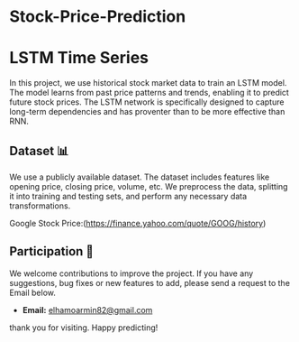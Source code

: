 # Stock-Price-Prediction

# LSTM Time Series
In this project, we use historical stock market data to train an LSTM model. The model learns from past price patterns and trends, enabling it to predict future stock prices. The LSTM network is specifically designed to capture long-term dependencies and has proventer than to be more effective than RNN.

## Dataset 📊
We use a publicly available dataset. The dataset includes features like opening price, closing price, volume, etc. We preprocess the data, splitting it into training and testing sets, and perform any necessary data transformations.

Google Stock Price:(https://finance.yahoo.com/quote/GOOG/history)

## Participation 🤝
We welcome contributions to improve the project. If you have any suggestions, bug fixes or new features to add, please send a request to the Email below.
- **Email:** elhamoarmin82@gmail.com


thank you for visiting. Happy predicting!
